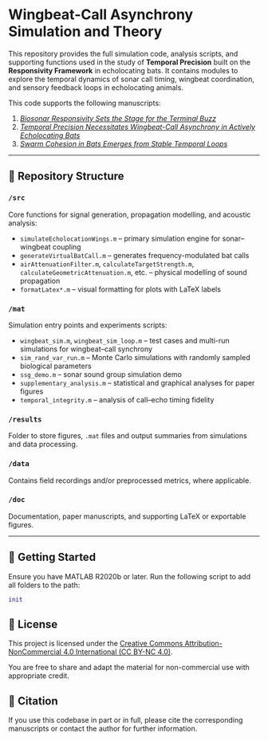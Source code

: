 # Wingbeat-Call Asynchrony Simulation and Theory

This repository provides the full simulation code, analysis scripts, and supporting functions used in the study of **Temporal Precision** built on the **Responsivity Framework** in echolocating bats. It contains modules to explore the temporal dynamics of sonar call timing, wingbeat coordination, and sensory feedback loops in echolocating animals.

This code supports the following manuscripts:

1. [*Biosonar Responsivity Sets the Stage for the Terminal Buzz* ](https://www.biorxiv.org/content/10.1101/2025.06.16.659925v1) 
2. [*Temporal Precision Necessitates Wingbeat-Call Asynchrony in Actively Echolocating Bats*](https://www.biorxiv.org/content/10.1101/2025.06.18.660328v1)  
3. [*Swarm Cohesion in Bats Emerges from Stable Temporal Loops*](https://www.biorxiv.org/content/10.1101/2025.07.05.663265v1)

---

## 📁 Repository Structure

### `/src`  
Core functions for signal generation, propagation modelling, and acoustic analysis:

- `simulateEcholocationWings.m` – primary simulation engine for sonar–wingbeat coupling  
- `generateVirtualBatCall.m` – generates frequency-modulated bat calls  
- `airAttenuationFilter.m`, `calculateTargetStrength.m`, `calculateGeometricAttenuation.m`, etc. – physical modelling of sound propagation  
- `formatLatex*.m` – visual formatting for plots with LaTeX labels  

### `/mat`  
Simulation entry points and experiments scripts:

- `wingbeat_sim.m`, `wingbeat_sim_loop.m` – test cases and multi-run simulations for wingbeat–call synchrony  
- `sim_rand_var_run.m` – Monte Carlo simulations with randomly sampled biological parameters  
- `ssg_demo.m` – sonar sound group simulation demo  
- `supplementary_analysis.m` – statistical and graphical analyses for paper figures  
- `temporal_integrity.m` – analysis of call–echo timing fidelity  

### `/results`

Folder to store figures, `.mat` files and output summaries from simulations and data processing.  

### `/data`  
Contains field recordings and/or preprocessed metrics, where applicable.

### `/doc`  
Documentation, paper manuscripts, and supporting LaTeX or exportable figures.

---

## 🧪 Getting Started

Ensure you have MATLAB R2020b or later. Run the following script to add all folders to the path:

```matlab
init
```



## **📜 License**

This project is licensed under the [Creative Commons Attribution-NonCommercial 4.0 International (CC BY-NC 4.0)](https://creativecommons.org/licenses/by-nc/4.0/).

You are free to share and adapt the material for non-commercial use with appropriate credit.

## **🧠 Citation**

If you use this codebase in part or in full, please cite the corresponding manuscripts or contact the author for further information.

